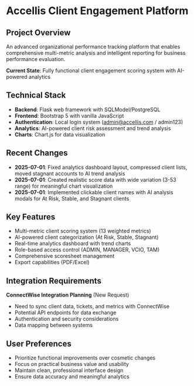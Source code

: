 # Accellis Client Engagement Platform

## Project Overview
An advanced organizational performance tracking platform that enables comprehensive multi-metric analysis and intelligent reporting for business performance evaluation.

**Current State**: Fully functional client engagement scoring system with AI-powered analytics

## Technical Stack
- **Backend**: Flask web framework with SQLModel/PostgreSQL
- **Frontend**: Bootstrap 5 with vanilla JavaScript
- **Authentication**: Local login system (admin@accellis.com / admin123)
- **Analytics**: AI-powered client risk assessment and trend analysis
- **Charts**: Chart.js for data visualization

## Recent Changes
- **2025-07-01**: Fixed analytics dashboard layout, compressed client lists, moved stagnant accounts to AI trend analysis
- **2025-07-01**: Created realistic score data with wide variation (3-53 range) for meaningful chart visualization
- **2025-07-01**: Implemented clickable client names with AI analysis modals for At Risk, Stable, and Stagnant clients

## Key Features
- Multi-metric client scoring system (13 weighted metrics)
- AI-powered client categorization (At Risk, Stable, Stagnant)
- Real-time analytics dashboard with trend charts
- Role-based access control (ADMIN, MANAGER, VCIO, TAM)
- Comprehensive scoresheet management
- Export capabilities (PDF/Excel)

## Integration Requirements
**ConnectWise Integration Planning** (New Request)
- Need to sync client data, tickets, and metrics with ConnectWise
- Potential API endpoints for data exchange
- Authentication and security considerations
- Data mapping between systems

## User Preferences
- Prioritize functional improvements over cosmetic changes
- Focus on practical business value and usability
- Maintain clean, professional interface design
- Ensure data accuracy and meaningful analytics
